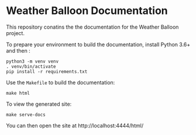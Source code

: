 # Weather Balloon Documentation

This repository conatins the the documentation for the Weather Balloon project.

To prepare your environment to build the documentation, install Python 3.6+ and
then :

    python3 -m venv venv
    . venv/bin/activate
    pip install -r requirements.txt

Use the `Makefile` to build the documentation:

    make html

To view the generated site:

    make serve-docs

You can then open the site at http://localhost:4444/html/
